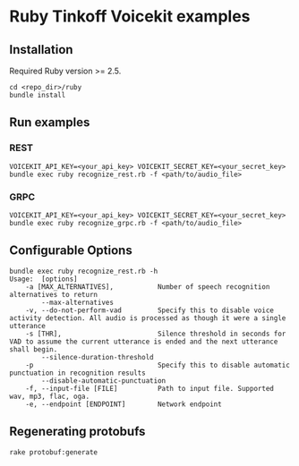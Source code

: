 # Ruby Tinkoff Voicekit examples

## Installation

Required Ruby version >= 2.5.

```
cd <repo_dir>/ruby
bundle install
```

## Run examples

### REST

```
VOICEKIT_API_KEY=<your_api_key> VOICEKIT_SECRET_KEY=<your_secret_key> bundle exec ruby recognize_rest.rb -f <path/to/audio_file>
```

### GRPC

```
VOICEKIT_API_KEY=<your_api_key> VOICEKIT_SECRET_KEY=<your_secret_key> bundle exec ruby recognize_grpc.rb -f <path/to/audio_file>
```

## Configurable Options

```
bundle exec ruby recognize_rest.rb -h
Usage:  [options]
    -a [MAX_ALTERNATIVES],           Number of speech recognition alternatives to return
        --max-alternatives
    -v, --do-not-perform-vad         Specify this to disable voice activity detection. All audio is processed as though it were a single utterance
    -s [THR],                        Silence threshold in seconds for VAD to assume the current utterance is ended and the next utterance shall begin.
        --silence-duration-threshold
    -p                               Specify this to disable automatic punctuation in recognition results
        --disable-automatic-punctuation
    -f, --input-file [FILE]          Path to input file. Supported wav, mp3, flac, oga.
    -e, --endpoint [ENDPOINT]        Network endpoint
```

## Regenerating protobufs

```
rake protobuf:generate
```

